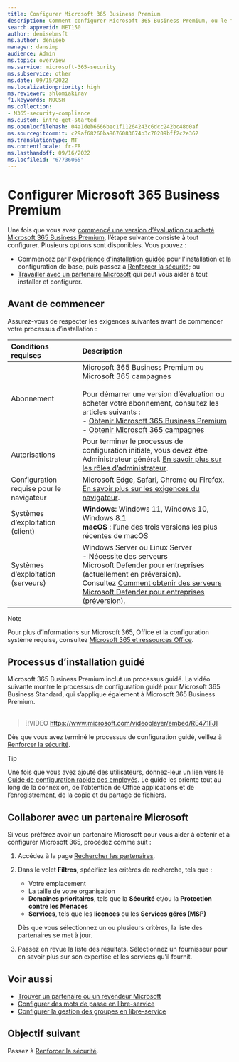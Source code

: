 ```yaml
---
title: Configurer Microsoft 365 Business Premium
description: Comment configurer Microsoft 365 Business Premium, ou le faire via un fournisseur de solutions.
search.appverid: MET150
author: denisebmsft
ms.author: deniseb
manager: dansimp
audience: Admin
ms.topic: overview
ms.service: microsoft-365-security
ms.subservice: other
ms.date: 09/15/2022
ms.localizationpriority: high
ms.reviewer: shlomiakirav
f1.keywords: NOCSH
ms.collection:
- M365-security-compliance
ms.custom: intro-get-started
ms.openlocfilehash: 04a1deb6666bec1f11264243c6dcc242bc48d0af
ms.sourcegitcommit: c29af68260ba8676083674b3c70209bff2c2e362
ms.translationtype: MT
ms.contentlocale: fr-FR
ms.lasthandoff: 09/16/2022
ms.locfileid: "67736065"
---
```

# <a name="set-up-microsoft-365-business-premium"></a>Configurer Microsoft 365 Business Premium

Une fois que vous avez [commencé une version d’évaluation ou acheté Microsoft 365 Business Premium](get-microsoft-365-business-premium.md), l’étape suivante consiste à tout configurer. Plusieurs options sont disponibles. Vous pouvez :

- Commencez par l'[expérience d'installation guidée](m365bp-setup.md#guided-setup-process) pour l'installation et la configuration de base, puis passez à [Renforcer la sécurité](m365bp-security-overview.md); ou
- [Travailler avec un partenaire Microsoft](m365bp-setup.md#work-with-a-microsoft-partner) qui peut vous aider à tout installer et configurer.

## <a name="before-you-begin"></a>Avant de commencer

Assurez-vous de respecter les exigences suivantes avant de commencer votre processus d’installation :

| Conditions requises | Description |
|:---|:---|
| Abonnement | Microsoft 365 Business Premium ou Microsoft 365 campagnes <br/><br/> Pour démarrer une version d’évaluation ou acheter votre abonnement, consultez les articles suivants : <br/>- [Obtenir Microsoft 365 Business Premium](get-microsoft-365-business-premium.md)<br/>- [Obtenir Microsoft 365 campagnes](get-microsoft-365-campaigns.md) |
| Autorisations  | Pour terminer le processus de configuration initiale, vous devez être Administrateur général. [En savoir plus sur les rôles d’administrateur](../admin/add-users/about-admin-roles.md). |
| Configuration requise pour le navigateur | Microsoft Edge, Safari, Chrome ou Firefox. [En savoir plus sur les exigences du navigateur](https://www.microsoft.com/microsoft-365/microsoft-365-and-office-resources#coreui-heading-uyetipy).  |
| Systèmes d’exploitation (client) | **Windows**: Windows 11, Windows 10, Windows 8.1<br/>**macOS** : l’une des trois versions les plus récentes de macOS 
| Systèmes d’exploitation (serveurs) | Windows Server ou Linux Server <br/>- Nécessite des serveurs Microsoft Defender pour entreprises (actuellement en préversion).<br/>Consultez [Comment obtenir des serveurs Microsoft Defender pour entreprises (préversion).](../security/defender-business/get-defender-business-servers.md)  |

> [!NOTE]
> Pour plus d’informations sur Microsoft 365, Office et la configuration système requise, consultez [Microsoft 365 et ressources Office](https://www.microsoft.com/microsoft-365/microsoft-365-and-office-resources).

## <a name="guided-setup-process"></a>Processus d’installation guidé

Microsoft 365 Business Premium inclut un processus guidé. La vidéo suivante montre le processus de configuration guidé pour Microsoft 365 Business Standard, qui s’applique également à Microsoft 365 Business Premium. <br/><br/>

> [!VIDEO https://www.microsoft.com/videoplayer/embed/RE471FJ]

Dès que vous avez terminé le processus de configuration guidé, veillez à [Renforcer la sécurité](m365bp-security-overview.md).

> [!TIP]
> Une fois que vous avez ajouté des utilisateurs, donnez-leur un lien vers le [Guide de configuration rapide des employés](../admin/setup/employee-quick-setup.md). Le guide les oriente tout au long de la connexion, de l’obtention de Office applications et de l’enregistrement, de la copie et du partage de fichiers.


## <a name="work-with-a-microsoft-partner"></a>Collaborer avec un partenaire Microsoft

Si vous préférez avoir un partenaire Microsoft pour vous aider à obtenir et à configurer Microsoft 365, procédez comme suit :

1. Accédez à la page [Rechercher les partenaires](https://appsource.microsoft.com/marketplace/partner-dir).

2. Dans le volet **Filtres**, spécifiez les critères de recherche, tels que :

   - Votre emplacement
   - La taille de votre organisation
   - **Domaines prioritaires**, tels que la **Sécurité** et/ou la **Protection contre les Menaces** 
   - **Services**, tels que les **licences** ou les **Services gérés (MSP)**

   Dès que vous sélectionnez un ou plusieurs critères, la liste des partenaires se met à jour.

3. Passez en revue la liste des résultats. Sélectionnez un fournisseur pour en savoir plus sur son expertise et les services qu’il fournit.

## <a name="see-also"></a>Voir aussi

- [Trouver un partenaire ou un revendeur Microsoft](../admin/manage/find-your-partner-or-reseller.md)
- [Configurer des mots de passe en libre-service](../admin/add-users/let-users-reset-passwords.md)
- [Configurer la gestion des groupes en libre-service](/azure/active-directory/enterprise-users/groups-self-service-management)

## <a name="next-objective"></a>Objectif suivant

Passez à [Renforcer la sécurité](m365bp-security-overview.md).
